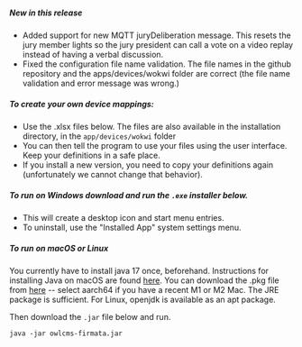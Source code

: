 ##### New in this release

- Added support for new MQTT juryDeliberation message.  This resets the jury member lights so the jury president can call a vote on a video replay instead of having a verbal discussion.
- Fixed the configuration file name validation.  The file names in the github repository and the apps/devices/wokwi folder are correct (the file name validation and error message was wrong.)


##### To create your own device mappings:

- Use the .xlsx files below. The files are also available in the installation directory, in the `app/devices/wokwi` folder 
- You can then tell the program to use your files using the user interface. Keep your definitions in a safe place.
- If you install a new version, you need to copy your definitions again (unfortunately we cannot change that behavior).

##### To run on Windows download and run the `.exe` installer below.  

- This will create a desktop icon and start menu entries.
- To uninstall, use the "Installed App" system settings menu.

##### To run on macOS or Linux

You currently have to install java 17 once, beforehand. Instructions for installing Java on macOS are found [here](https://adoptium.net/installation/macOS/).  You can download the .pkg file from [here](https://adoptium.net/temurin/releases/) -- select aarch64 if you have a recent M1 or M2 Mac.  The JRE package is sufficient.  For Linux, openjdk is available as an apt package.

Then download the `.jar` file below and run.
```
java -jar owlcms-firmata.jar
```